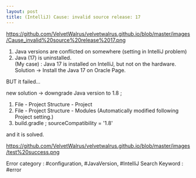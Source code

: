```yaml
---
layout: post
title: (IntelliJ) Cause: invalid source release: 17
---
```


https://github.com/VelvetWalrus/velvetwalrus.github.io/blob/master/images/Cause_invalid%20source%20release%2017.png

1) Java versions are conflicted on somewhere (setting in IntelliJ problem)
2) Java (17) is uninstalled.   
    (My case) : Java 17 is installed on IntelliJ, but not on the hardware.
                    Solution -> Install the Java 17 on Oracle Page.

BUT
it failed...

new solution -> downgrade Java version to 1.8 ; 
1) File - Project Structure - Project
2) File - Project Structure - Modules (Automatically modified following Project setting.)
3) build.gradle ; sourceCompatibility = '1.8'

and it is solved.

https://github.com/VelvetWalrus/velvetwalrus.github.io/blob/master/images/test%20success.png


Error category : #configuration, #JavaVersion, #IntelliJ 
Search Keyword : #error 
